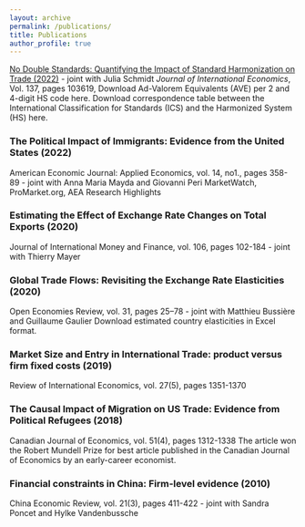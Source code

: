 ```yaml
---
layout: archive
permalink: /publications/
title: Publications
author_profile: true
---
```

[No Double Standards: Quantifying the Impact of Standard Harmonization on Trade (2022)](https://pages.github.com/) - joint with Julia Schmidt
*Journal of International Economics*, Vol. 137, pages 103619,
Download Ad-Valorem Equivalents (AVE) per 2 and 4-digit HS code here.
Download correspondence table between the International Classification for Standards (ICS) and the Harmonized System (HS) here.

### The Political Impact of Immigrants: Evidence from the United States (2022)
American Economic Journal: Applied Economics, vol. 14, no1., pages 358-89 - joint with Anna Maria Mayda and Giovanni Peri
MarketWatch, ProMarket.org, AEA Research Highlights

### Estimating the Effect of Exchange Rate Changes on Total Exports (2020)
Journal of International Money and Finance, vol. 106, pages 102-184 - joint with Thierry Mayer

### Global Trade Flows: Revisiting the Exchange Rate Elasticities (2020)
Open Economies Review, vol. 31, pages 25–78 - joint with Matthieu Bussière and Guillaume Gaulier
Download estimated country elasticities in Excel format.

### Market Size and Entry in International Trade: product versus firm fixed costs (2019)
Review of International Economics, vol. 27(5), pages 1351-1370

### The Causal Impact of Migration on US Trade: Evidence from Political Refugees (2018)
Canadian Journal of Economics, vol. 51(4), pages 1312-1338
The article won the Robert Mundell Prize for best article published in the Canadian Journal of Economics by an early-career economist.

### Financial constraints in China: Firm-level evidence (2010)
China Economic Review, vol. 21(3), pages 411-422 - joint with Sandra Poncet and Hylke Vandenbussche
